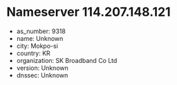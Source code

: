 # Nameserver 114.207.148.121

* as_number: 9318
* name: Unknown
* city: Mokpo-si
* country: KR
* organization: SK Broadband Co Ltd
* version: Unknown
* dnssec: Unknown
